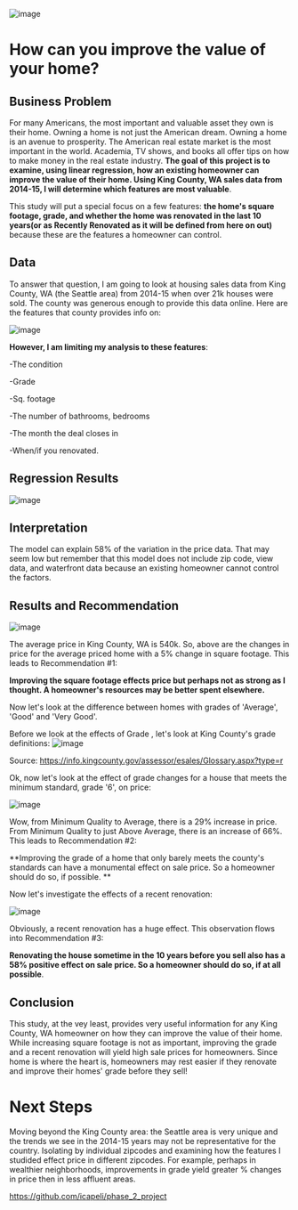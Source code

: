 ![image](https://github.com/icapeli/phase_2_project/assets/101752113/5a4d16f8-b406-4efe-9695-70166afc11b5)

# How can you improve the value of your home?

## Business Problem

For many Americans, the most important and valuable asset they own is their home. Owning a home is not just the American dream. Owning a home is an avenue to prosperity. The American real estate market is the most important in the world. Academia, TV shows, and books all offer tips on how to make money in the real estate industry. **The goal of this project is to examine, using linear regression, how an existing homeowner can improve the value of their home. Using King County, WA sales data from 2014-15, I will determine which features are most valuable**.

This study will put a special focus on a few features: **the home's square footage, grade, and whether the home was renovated in the last 10 years(or as Recently Renovated as it will be defined from here on out)** because these are the features a homeowner can control. 




## Data
To answer that question, I am going to look at housing sales data from King County, WA (the Seattle area) from 2014-15 when over 21k houses were sold. The county was generous enough to provide this data online.
Here are the features that county provides info on:

![image](https://user-images.githubusercontent.com/101752113/169716517-e6936fcc-20e9-4b1b-a644-709c846b0c7e.png)

**However, I am limiting my analysis to these features**:


-The condition

-Grade 

-Sq. footage

-The number of bathrooms, bedrooms

-The month the deal closes in

-When/if you renovated.

## Regression Results
![image](https://user-images.githubusercontent.com/101752113/169852202-10768603-dee1-4788-b4da-ddc2e82ba8df.png)

##  Interpretation

The model can explain 58% of the variation in the price data. That may seem low but remember that this model does not include zip code, view data, and waterfront data because an existing homeowner cannot control the factors. 




## Results and Recommendation

![image](https://user-images.githubusercontent.com/101752113/169853345-161ec9a8-8456-4882-ac54-e9b78797bf17.png)

The average price in King County, WA is 540k. So, above are the changes in price for the average priced home with a 5% change in square footage. This leads to Recommendation #1:

**Improving the square footage effects price but perhaps not as strong as I thought. A homeowner's resources may be better spent elsewhere.**

Now let's look at the difference between homes with grades of 'Average', 'Good' and 'Very Good'. 

Before we look at the effects of Grade , let's look at King County's grade definitions:
![image](https://user-images.githubusercontent.com/101752113/170115494-40b64cd0-f0c2-411b-b4e1-a0594bb1529f.png)

Source: https://info.kingcounty.gov/assessor/esales/Glossary.aspx?type=r

Ok, now let's look at the effect of grade changes for a house that meets the minimum standard, grade '6', on price:

![image](https://user-images.githubusercontent.com/101752113/170117453-806b3559-5207-41d8-930f-ded297fca3af.png)


Wow, from Minimum Quality to Average, there is a 29% increase in price. From Minimum Quality to just Above Average, there is an increase of 66%. This leads to Recommendation #2:


**Improving the grade of a home that only barely meets the county's standards can have a monumental effect on sale price. So a homeowner should do so, if possible. **

Now let's investigate the effects of a recent renovation:

![image](https://user-images.githubusercontent.com/101752113/169852575-616ffdd1-fae5-4d5e-8454-6b87d1ce7ee0.png)

Obviously, a recent renovation has a huge effect. This observation flows into Recommendation #3:

**Renovating the house sometime in the 10 years before you sell also has a 58%  positive effect on sale price. So a homeowner should do so, if at all possible**.

## Conclusion
This study, at the vey least, provides very useful information for any King County, WA homeowner on how they can improve the value of their home. While increasing square footage is not as important, improving the grade and a recent renovation will yield high sale prices for homeowners. Since home is where the heart is, homeowners may rest easier if they renovate and improve their homes' grade before they sell!


# Next Steps

Moving beyond the King County area: the Seattle area is very unique and the trends we see in the 2014-15 years may  not be representative for the country.
Isolating by individual zipcodes and examining how the features I studided  effect price in different zipcodes. For example, perhaps in wealthier neighborhoods, improvements in grade yield greater % changes in price then in less affluent areas.


https://github.com/icapeli/phase_2_project

